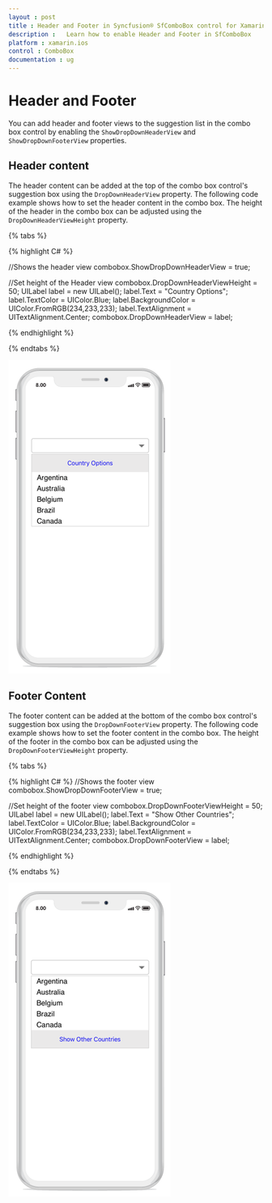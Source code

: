 ```yaml
---
layout : post
title : Header and Footer in Syncfusion® SfComboBox control for Xamarin.iOS
description :   Learn how to enable Header and Footer in SfComboBox
platform : xamarin.ios 
control : ComboBox
documentation : ug
---
```


# Header and Footer

You can add header and footer views to the suggestion list in the combo box control by enabling the  `ShowDropDownHeaderView` and `ShowDropDownFooterView` properties. 

## Header content

The header content can be added at the top of the combo box control's suggestion box using the  `DropDownHeaderView` property. The following code example shows how to set the header content in the combo box. The height of the header in the combo box can be adjusted using the `DropDownHeaderViewHeight` property. 

{% tabs %}

{% highlight C# %}

//Shows the header view 
combobox.ShowDropDownHeaderView = true; 

//Set height of the Header view 
combobox.DropDownHeaderViewHeight = 50; 
UILabel label = new UILabel(); 
label.Text = "Country Options"; 
label.TextColor = UIColor.Blue; 
label.BackgroundColor = UIColor.FromRGB(234,233,233); 
label.TextAlignment = UITextAlignment.Center; 
combobox.DropDownHeaderView = label; 

{% endhighlight %}

{% endtabs %}

![](images/Header.png)

## Footer Content

The footer content can be added at the bottom of the combo box control's suggestion box using the  `DropDownFooterView` property. The following code example shows how to set the footer content in the combo box. The height of the footer in the combo box can be adjusted using the `DropDownFooterViewHeight` property. 



{% tabs %}

{% highlight C# %}
//Shows the footer view 
combobox.ShowDropDownFooterView = true; 

//Set height of the footer view 
combobox.DropDownFooterViewHeight  = 50; 
UILabel label = new UILabel(); 
label.Text = "Show Other Countries"; 
label.TextColor = UIColor.Blue; 
label.BackgroundColor = UIColor.FromRGB(234,233,233); 
label.TextAlignment = UITextAlignment.Center; 
combobox.DropDownFooterView = label;

{% endhighlight %}

{% endtabs %}

![](images/Footer.png)
